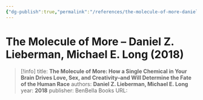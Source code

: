 ```yaml
---
{"dg-publish":true,"permalink":"/references/the-molecule-of-more-daniel-z-lieberman-michael-e-long-2018/"}
---
```



# The Molecule of More – Daniel Z. Lieberman, Michael E. Long (2018)

> [!info]
> title: **The Molecule of More: How a Single Chemical in Your Brain Drives Love, Sex, and Creativity–and Will Determine the Fate of the Human Race**
> authors: **Daniel Z. Lieberman, Michael E. Long**
> year: **2018**
> publisher: BenBella Books
> URL: 

